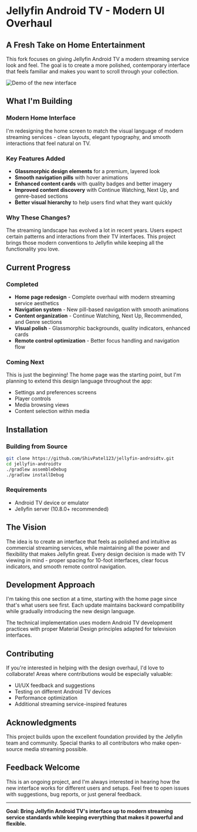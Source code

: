 # Jellyfin Android TV - Modern UI Overhaul

## A Fresh Take on Home Entertainment

This fork focuses on giving Jellyfin Android TV a modern streaming service look and feel. The goal is to create a more polished, contemporary interface that feels familiar and makes you want to scroll through your collection.

![Demo of the new interface](Jellyfin_Home_UI_Demo.gif)

## What I'm Building

### Modern Home Interface
I'm redesigning the home screen to match the visual language of modern streaming services - clean layouts, elegant typography, and smooth interactions that feel natural on TV.

### Key Features Added
- **Glassmorphic design elements** for a premium, layered look
- **Smooth navigation pills** with hover animations
- **Enhanced content cards** with quality badges and better imagery
- **Improved content discovery** with Continue Watching, Next Up, and genre-based sections
- **Better visual hierarchy** to help users find what they want quickly

### Why These Changes?
The streaming landscape has evolved a lot in recent years. Users expect certain patterns and interactions from their TV interfaces. This project brings those modern conventions to Jellyfin while keeping all the functionality you love.

## Current Progress

### Completed
- **Home page redesign** - Complete overhaul with modern streaming service aesthetics
- **Navigation system** - New pill-based navigation with smooth animations  
- **Content organization** - Continue Watching, Next Up, Recommended, and Genre sections
- **Visual polish** - Glassmorphic backgrounds, quality indicators, enhanced cards
- **Remote control optimization** - Better focus handling and navigation flow

### Coming Next
This is just the beginning! The home page was the starting point, but I'm planning to extend this design language throughout the app:
- Settings and preferences screens
- Player controls
- Media browsing views
- Content selection within media

## Installation

### Building from Source
```bash
git clone https://github.com/ShivPatel123/jellyfin-androidtv.git
cd jellyfin-androidtv
./gradlew assembleDebug
./gradlew installDebug
```

### Requirements
- Android TV device or emulator
- Jellyfin server (10.8.0+ recommended)

## The Vision

The idea is to create an interface that feels as polished and intuitive as commercial streaming services, while maintaining all the power and flexibility that makes Jellyfin great. Every design decision is made with TV viewing in mind - proper spacing for 10-foot interfaces, clear focus indicators, and smooth remote control navigation.

## Development Approach

I'm taking this one section at a time, starting with the home page since that's what users see first. Each update maintains backward compatibility while gradually introducing the new design language.

The technical implementation uses modern Android TV development practices with proper Material Design principles adapted for television interfaces.

## Contributing

If you're interested in helping with the design overhaul, I'd love to collaborate! Areas where contributions would be especially valuable:
- UI/UX feedback and suggestions
- Testing on different Android TV devices
- Performance optimization
- Additional streaming service-inspired features

## Acknowledgments

This project builds upon the excellent foundation provided by the Jellyfin team and community. Special thanks to all contributors who make open-source media streaming possible.

## Feedback Welcome

This is an ongoing project, and I'm always interested in hearing how the new interface works for different users and setups. Feel free to open issues with suggestions, bug reports, or just general feedback.

---

**Goal: Bring Jellyfin Android TV's interface up to modern streaming service standards while keeping everything that makes it powerful and flexible.**
